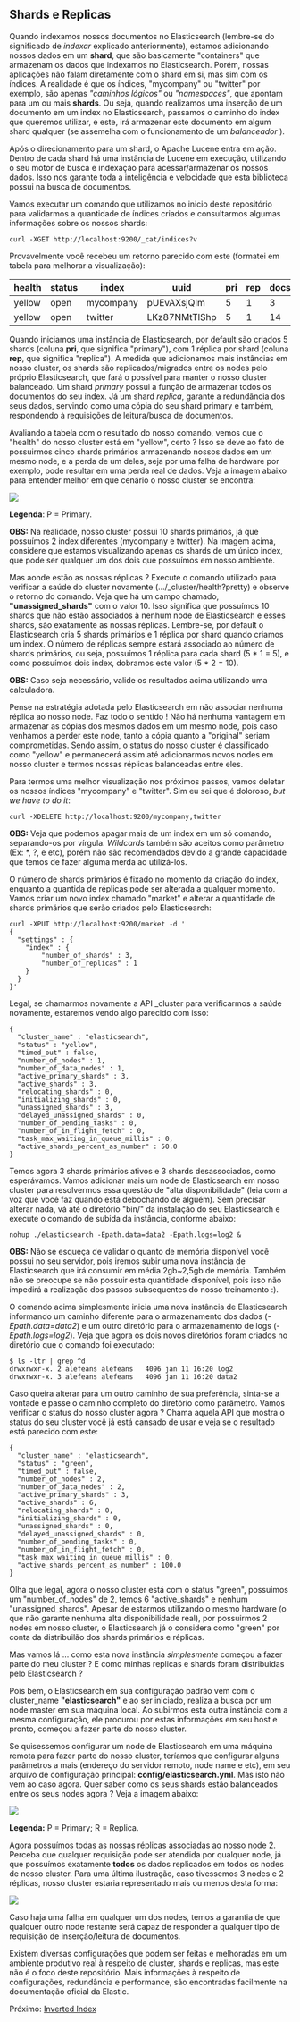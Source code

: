## Shards e Replicas

Quando indexamos nossos documentos no Elasticsearch (lembre-se do significado de _indexar_ explicado anteriormente), estamos adicionando nossos dados em um __shard__, que são basicamente "containers" que armazenam os dados que indexamos no Elasticsearch. Porém, nossas aplicações não falam diretamente com o shard em si, mas sim com os índices. A realidade é que os índices, "mycompany" ou "twitter" por exemplo, são apenas _"caminhos lógicos"_ ou _"namespaces"_, que apontam para um ou mais __shards__. Ou seja, quando realizamos uma inserção de um documento em um index no Elasticsearch, passamos o caminho do index que queremos utilizar, e este, irá armazenar este documento em algum shard qualquer (se assemelha com o funcionamento de um _balanceador_ ).

Após o direcionamento para um shard, o Apache Lucene entra em ação. Dentro de cada shard há uma instância de Lucene em execução, utilizando o seu motor de busca e indexação para acessar/armazenar os nossos dados. Isso nos garante toda a inteligência e velocidade que esta biblioteca possui na busca de documentos.

Vamos executar um comando que utilizamos no inicio deste repositório para validarmos a quantidade de índices criados e consultarmos algumas informações sobre os nossos shards:

```
curl -XGET http://localhost:9200/_cat/indices?v
```

Provavelmente você recebeu um retorno parecido com este (formatei em tabela para melhorar a visualização):

| health| status | index | uuid | pri | rep | docs.count| docs.deleted| store.size| pri.store.size|
| ----- |--------|----- |------|----- |--------|----- |--------|----|:------:|
|yellow | open | mycompany | pUEvAXsjQIm | 5 | 1 | 3 | 0| 17.8kb | 17.8kb |
|yellow | open | twitter | LKz87NMtTlShp | 5 | 1 | 14 | 0| 29.9kb | 29.9kb |

Quando iniciamos uma instância de Elasticsearch, por default são criados 5 shards (coluna __pri__, que significa "primary"), com 1 réplica por shard (coluna __rep__, que significa "replica"). A medida que adicionamos mais instâncias em nosso cluster, os shards são replicados/migrados entre os nodes pelo próprio Elasticsearch, que fará o possível para manter o nosso cluster balanceado. Um shard _primary_ possui a função de armazenar todos os documentos do seu index. Já um shard _replica_, garante a redundância dos seus dados, servindo como uma cópia do seu shard primary e também, respondendo à requisições de leitura/busca de documentos.

Avaliando a tabela com o resultado do nosso comando, vemos que o "health" do nosso cluster está em "yellow", certo ? Isso se deve ao fato de possuirmos cinco shards primários armazenando nossos dados em um mesmo node, e a perda de um deles, seja por uma falha de hardware por exemplo, pode resultar em uma perda real de dados. Veja a imagem abaixo para entender melhor em que cenário o nosso cluster se encontra:

![](/images/five_shards.png)

__Legenda__: P = Primary.

__OBS:__ Na realidade, nosso cluster possui 10 shards primários, já que possuímos 2 index diferentes (mycompany e twitter). Na imagem acima, considere que estamos visualizando apenas os shards de um único index, que pode ser qualquer um dos dois que possuímos em nosso ambiente.

Mas aonde estão as nossas réplicas ? Execute o comando utilizado para verificar a saúde do cluster novamente (.../_cluster/health?pretty) e observe o retorno do comando. Veja que há um campo chamado, __"unassigned_shards"__ com o valor 10. Isso significa que possuímos 10 shards que não estão associados à nenhum node de Elasticsearch e esses shards, são exatamente as nossas réplicas. Lembre-se, por default o Elasticsearch cria 5 shards primários e 1 réplica por shard quando criamos um index. O número de réplicas sempre estará associado ao número de shards primários, ou seja, possuímos 1 réplica para cada shard (5 * 1 = 5), e como possuímos dois index, dobramos este valor (5 * 2 = 10).

__OBS:__ Caso seja necessário, valide os resultados acima utilizando uma calculadora.

Pense na estratégia adotada pelo Elasticsearch em não associar nenhuma réplica ao nosso node. Faz todo o sentido ! Não há nenhuma vantagem em armazenar as cópias dos mesmos dados em um mesmo node, pois caso venhamos a perder este node, tanto a cópia quanto a "original" seriam comprometidas. Sendo assim, o status do nosso cluster é classificado como "yellow" e permanecerá assim até adicionarmos novos nodes em nosso cluster e termos nossas réplicas balanceadas entre eles.

Para termos uma melhor visualização nos próximos passos, vamos deletar os nossos índices "mycompany" e "twitter". Sim eu sei que é doloroso, _but we have to do it_:

```
curl -XDELETE http://localhost:9200/mycompany,twitter
```

__OBS:__ Veja que podemos apagar mais de um index em um só comando, separando-os por vírgula. _Wildcards_ também são aceitos como parâmetro (Ex: \*, ?, e etc), porém não são recomendados devido a grande capacidade que temos de fazer alguma merda ao utilizá-los.

O número de shards primários é fixado no momento da criação do index, enquanto a quantida de réplicas pode ser alterada a qualquer momento. Vamos criar um novo index chamado "market" e alterar a quantidade de shards primários que serão criados pelo Elasticsearch:

```
curl -XPUT http://localhost:9200/market -d '
{
  "settings" : {
    "index" : {
        "number_of_shards" : 3,
        "number_of_replicas" : 1
    }
  }
}'
```

Legal, se chamarmos novamente a API \_cluster para verificarmos a saúde novamente, estaremos vendo algo parecido com isso:

```
{
  "cluster_name" : "elasticsearch",
  "status" : "yellow",
  "timed_out" : false,
  "number_of_nodes" : 1,
  "number_of_data_nodes" : 1,
  "active_primary_shards" : 3,
  "active_shards" : 3,
  "relocating_shards" : 0,
  "initializing_shards" : 0,
  "unassigned_shards" : 3,
  "delayed_unassigned_shards" : 0,
  "number_of_pending_tasks" : 0,
  "number_of_in_flight_fetch" : 0,
  "task_max_waiting_in_queue_millis" : 0,
  "active_shards_percent_as_number" : 50.0
}
```

Temos agora 3 shards primários ativos e 3 shards desassociados, como esperávamos. Vamos adicionar mais um node de Elasticsearch em nosso cluster para resolvermos essa questão de "alta disponibilidade" (leia com a voz que você faz quando está debochando de alguém). Sem precisar alterar nada, vá até o diretório "bin/" da instalação do seu Elasticsearch e execute o comando de subida da instância, conforme abaixo:

```
nohup ./elasticsearch -Epath.data=data2 -Epath.logs=log2 &
```

__OBS:__ Não se esqueça de validar o quanto de memória disponível você possui no seu servidor, pois iremos subir uma nova instância de Elasticsearch que irá consumir em média 2gb~2,5gb de memória. Também não se preocupe se não possuir esta quantidade disponível, pois isso não impedirá a realização dos passos subsequentes do nosso treinamento :).

O comando acima simplesmente inicia uma nova instância de Elasticsearch informando  um caminho diferente para o armazenamento dos dados (_-Epath.data=data2_) e um outro diretório para o armazenamento de logs (_-Epath.logs=log2_). Veja que agora os dois novos diretórios foram criados no diretório que o comando foi executado:

```
$ ls -ltr | grep ^d
drwxrwxr-x. 2 alefeans alefeans   4096 jan 11 16:20 log2
drwxrwxr-x. 3 alefeans alefeans   4096 jan 11 16:20 data2
```

Caso queira alterar para um outro caminho de sua preferência, sinta-se a vontade e passe o caminho completo do diretório como parâmetro. Vamos verificar o status do nosso cluster agora ? Chama aquela API que mostra o status do seu cluster você já está cansado de usar e veja se o resultado está parecido com este:

```
{
  "cluster_name" : "elasticsearch",
  "status" : "green",
  "timed_out" : false,
  "number_of_nodes" : 2,
  "number_of_data_nodes" : 2,
  "active_primary_shards" : 3,
  "active_shards" : 6,
  "relocating_shards" : 0,
  "initializing_shards" : 0,
  "unassigned_shards" : 0,
  "delayed_unassigned_shards" : 0,
  "number_of_pending_tasks" : 0,
  "number_of_in_flight_fetch" : 0,
  "task_max_waiting_in_queue_millis" : 0,
  "active_shards_percent_as_number" : 100.0
}
```

Olha que legal, agora o nosso cluster está com o status "green", possuimos um "number_of_nodes" de 2, temos 6 "active_shards" e nenhum "unassigned_shards". Apesar de estarmos utilizando o mesmo hardware (o que não garante nenhuma alta disponibilidade real), por possuirmos 2 nodes em nosso cluster, o Elasticsearch já o considera como "green" por conta da distribuilão dos shards primários e réplicas.

Mas vamos lá ... como esta nova instância _simplesmente_ começou a fazer parte do meu cluster ? E como minhas replicas e shards foram distribuidas pelo Elasticsearch ?

Pois bem, o Elasticsearch em sua configuração padrão vem com o cluster_name __"elasticsearch"__ e ao ser iniciado, realiza a busca por um node master em sua máquina local. Ao subirmos esta outra instância com a mesma configuração, ele procurou por estas informações em seu host e pronto, começou a fazer parte do nosso cluster.

Se quisessemos configurar um node de Elasticsearch em uma máquina remota para fazer parte do nosso cluster, teríamos que configurar alguns parâmetros a mais (endereço do servidor remoto, node name e etc), em seu arquivo de configuração principal: **config/elasticsearch.yml**. Mas isto não vem ao caso agora. Quer saber como os seus shards estão balanceados entre os seus nodes agora ? Veja a imagem abaixo:

![](/images/two_nodes.png)

__Legenda:__ P = Primary; R = Replica.

Agora possuímos todas as nossas réplicas associadas ao nosso node 2. Perceba que qualquer requisição pode ser atendida por qualquer node, já que possuímos exatamente __todos__ os dados replicados em todos os nodes de nosso cluster. Para uma última ilustração, caso tivessemos 3 nodes e 2 réplicas, nosso cluster estaria representado mais ou menos desta forma:

![](/images/three_nodes.png)


Caso haja uma falha em qualquer um dos nodes, temos a garantia de que qualquer outro node restante será capaz de responder a qualquer tipo de requisição de inserção/leitura de documentos.

Existem diversas configurações que podem ser feitas e melhoradas em um ambiente produtivo real à respeito de cluster, shards e replicas, mas este não é o foco deste repositório. Mais informações à respeito de configurações, redundância e performance, são encontradas facilmente na documentação oficial da Elastic.


Próximo: [Inverted Index](/pages/inverted_index.md)
